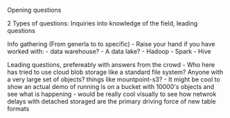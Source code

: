 Opening questions

2 Types of questions: Inquiries into knowledge of the field, leading questions

Info gathering (From generla to to specific)
     - Raise your hand if you have worked with:
       - data warehouse? 
       - A data lake?
       - Hadoop 
         - Spark
         - Hive 
  
  Leading questions, prefereably with answers from the crowd
    - Who here has tried to use cloud blob storage like a standard file system? Anyone with a very large set of objects? things like mountpoint-s3?
    - It might be cool to show an actual demo of running ls on a bucket with 10000's objects and see what is happening - would be really cool visually to see how netwrok delays with detached storaged are the primary driving force of new table formats

